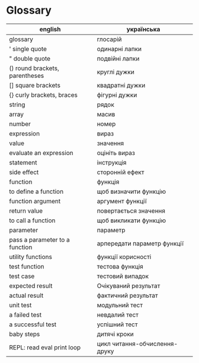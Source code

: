 # Glossary

|english|українська|
|---|---|
|glossary|глосарій|
|' single quote|одинарні лапки  
|" double quote|подвійні лапки  
|() round brackets, parentheses|круглі дужки  
|[] square brackets|квадратні дужки  
|{} curly brackets, braces|фігурні дужки  
|string|рядок  
|array|масив
|number|номер
|expression|вираз  
|value|значення  
|evaluate an expression|оцініть вираз  
|statement|інструкція
|side effect|сторонній ефект  
|function|функція  
|to define a function|щоб визначити функцію  
|function argument|аргумент функції  
|return value|повертається значення  
|to call a function|щоб викликати функцію  
|parameter|параметр  
|pass a parameter to a function|apпередати параметр функції  
|utility functions|функції корисності  
|test function|тестова функція  
|test case|тестовий випадок  
|expected result|Очікуваний результат  
|actual result|фактичний результат
|unit test|модульний тест  
|a failed test|невдалий тест  
|a successful test|успішний тест  
|baby steps|дитячі кроки  
|REPL: read eval print loop|цикл читання-обчислення-друку  
